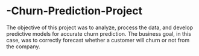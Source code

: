 # -Churn-Prediction-Project

The objective of this project was to analyze, process the data, and develop predictive models for accurate churn prediction. The business goal, in this case, was to correctly forecast whether a customer will churn or not from the company.






